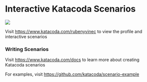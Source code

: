# Interactive Katacoda Scenarios

[![](http://shields.katacoda.com/katacoda/rubenyvinec/count.svg)](https://www.katacoda.com/rubenyvinec "Get your profile on Katacoda.com")

Visit https://www.katacoda.com/rubenyvinec to view the profile and interactive scenarios

### Writing Scenarios
Visit https://www.katacoda.com/docs to learn more about creating Katacoda scenarios

For examples, visit https://github.com/katacoda/scenario-example
